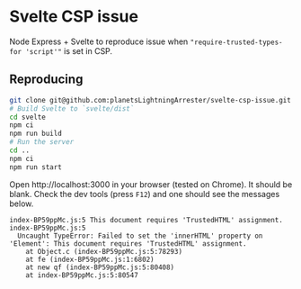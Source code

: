 # Svelte CSP issue

Node Express + Svelte to reproduce issue when `"require-trusted-types-for 'script'"` is set in CSP.

## Reproducing

```bash
git clone git@github.com:planetsLightningArrester/svelte-csp-issue.git
# Build Svelte to `svelte/dist`
cd svelte
npm ci
npm run build
# Run the server
cd ..
npm ci
npm run start
```

Open http://localhost:3000 in your browser (tested on Chrome). It should be blank. Check the dev tools (press `F12`) and one should see the messages below.

```log
index-BP59ppMc.js:5 This document requires 'TrustedHTML' assignment.
index-BP59ppMc.js:5
  Uncaught TypeError: Failed to set the 'innerHTML' property on 'Element': This document requires 'TrustedHTML' assignment.
    at Object.c (index-BP59ppMc.js:5:78293)
    at fe (index-BP59ppMc.js:1:6802)
    at new qf (index-BP59ppMc.js:5:80408)
    at index-BP59ppMc.js:5:80547
```
